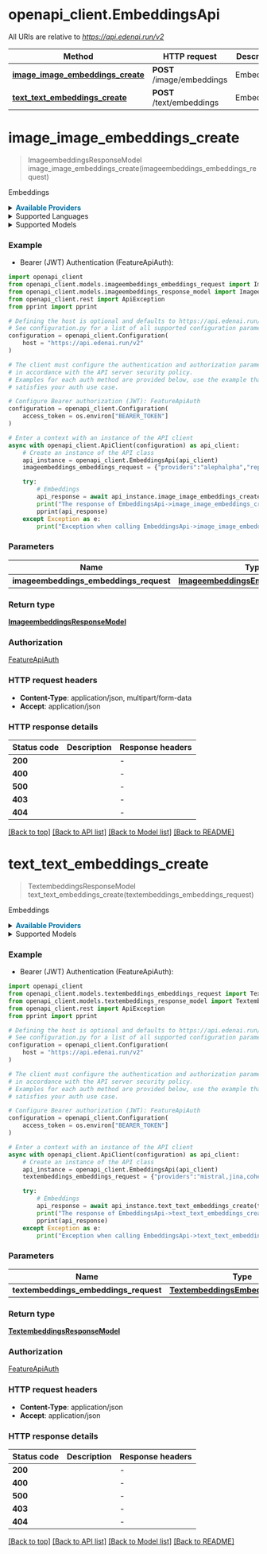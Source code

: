 # openapi_client.EmbeddingsApi

All URIs are relative to *https://api.edenai.run/v2*

Method | HTTP request | Description
------------- | ------------- | -------------
[**image_image_embeddings_create**](EmbeddingsApi.md#image_image_embeddings_create) | **POST** /image/embeddings | Embeddings
[**text_text_embeddings_create**](EmbeddingsApi.md#text_text_embeddings_create) | **POST** /text/embeddings | Embeddings


# **image_image_embeddings_create**
> ImageembeddingsResponseModel image_image_embeddings_create(imageembeddings_embeddings_request)

Embeddings

<details><summary><strong style='color: #0072a3; cursor: pointer'>Available Providers</strong></summary>    |Provider|Model|Version|Price|Billing unit| |----|----|-------|-----|------------| |**alephalpha**|-|`1.12.0`|0.05 (per 1 file)|1 file   </details>  <details><summary>Supported Languages</summary>      |Name|Value| |----|-----| |**English**|`en`| |**French**|`fr`| |**German**|`de`| |**Italian**|`it`| |**Spanish**|`es`|  </details><details><summary>Supported Models</summary><details><summary>alephalpha</summary>      |Name|Value| |----|-----| |**alephalpha**|`luminous-base`|  </details>  </details>

### Example

* Bearer (JWT) Authentication (FeatureApiAuth):

```python
import openapi_client
from openapi_client.models.imageembeddings_embeddings_request import ImageembeddingsEmbeddingsRequest
from openapi_client.models.imageembeddings_response_model import ImageembeddingsResponseModel
from openapi_client.rest import ApiException
from pprint import pprint

# Defining the host is optional and defaults to https://api.edenai.run/v2
# See configuration.py for a list of all supported configuration parameters.
configuration = openapi_client.Configuration(
    host = "https://api.edenai.run/v2"
)

# The client must configure the authentication and authorization parameters
# in accordance with the API server security policy.
# Examples for each auth method are provided below, use the example that
# satisfies your auth use case.

# Configure Bearer authorization (JWT): FeatureApiAuth
configuration = openapi_client.Configuration(
    access_token = os.environ["BEARER_TOKEN"]
)

# Enter a context with an instance of the API client
async with openapi_client.ApiClient(configuration) as api_client:
    # Create an instance of the API class
    api_instance = openapi_client.EmbeddingsApi(api_client)
    imageembeddings_embeddings_request = {"providers":"alephalpha","representation":"document","file_url":"http://edenai-resource-example.jpg"} # ImageembeddingsEmbeddingsRequest | 

    try:
        # Embeddings
        api_response = await api_instance.image_image_embeddings_create(imageembeddings_embeddings_request)
        print("The response of EmbeddingsApi->image_image_embeddings_create:\n")
        pprint(api_response)
    except Exception as e:
        print("Exception when calling EmbeddingsApi->image_image_embeddings_create: %s\n" % e)
```



### Parameters


Name | Type | Description  | Notes
------------- | ------------- | ------------- | -------------
 **imageembeddings_embeddings_request** | [**ImageembeddingsEmbeddingsRequest**](ImageembeddingsEmbeddingsRequest.md)|  | 

### Return type

[**ImageembeddingsResponseModel**](ImageembeddingsResponseModel.md)

### Authorization

[FeatureApiAuth](../README.md#FeatureApiAuth)

### HTTP request headers

 - **Content-Type**: application/json, multipart/form-data
 - **Accept**: application/json

### HTTP response details

| Status code | Description | Response headers |
|-------------|-------------|------------------|
**200** |  |  -  |
**400** |  |  -  |
**500** |  |  -  |
**403** |  |  -  |
**404** |  |  -  |

[[Back to top]](#) [[Back to API list]](../README.md#documentation-for-api-endpoints) [[Back to Model list]](../README.md#documentation-for-models) [[Back to README]](../README.md)

# **text_text_embeddings_create**
> TextembeddingsResponseModel text_text_embeddings_create(textembeddings_embeddings_request)

Embeddings

<details><summary><strong style='color: #0072a3; cursor: pointer'>Available Providers</strong></summary>    |Provider|Model|Version|Price|Billing unit| |----|----|-------|-----|------------| |**openai**|-|`v3.0.0`|0.1 (per 1000000 token)|1 token |**google**|-|`v1`|0.1 (per 1000000 char)|1 char |**cohere**|-|`v1`|0.1 (per 1000000 char)|1 char |**cohere**|**4096embed-english-v2.0**|`v1`|0.1 (per 1000000 char)|1 char |**cohere**|**1024embed-english-light-v2.0**|`v1`|0.1 (per 1000000 char)|1 char |**cohere**|**768__embed-multilingual-v2.0**|`v1`|0.1 (per 1000000 char)|1 char |**mistral**|-|`v0.0.1`|0.1 (per 1000000 token)|1 token |**jina**|-|`v1`|0.018 (per 1000000 token)|1 token   </details>  <details><summary>Supported Models</summary><details><summary>openai</summary>      |Name|Value| |----|-----| |**openai**|`1536__text-embedding-ada-002`|  </details><details><summary>google</summary>      |Name|Value| |----|-----| |**google**|`768__textembedding-gecko`|  </details><details><summary>cohere</summary>      |Name|Value| |----|-----| |**cohere**|`1024__embed-english-light-v2.0`| ||`4096__embed-english-v2.0`| ||`768__embed-multilingual-v2.0`|  </details><details><summary>mistral</summary>      |Name|Value| |----|-----| |**mistral**|`1024__mistral-embed`|  </details><details><summary>jina</summary>      |Name|Value| |----|-----| |**jina**|`jina-embeddings-v2-base-code`| ||`jina-embeddings-v2-base-de`| ||`jina-embeddings-v2-base-en`| ||`jina-embeddings-v2-base-es`| ||`jina-embeddings-v2-base-zh`|  </details>  </details>

### Example

* Bearer (JWT) Authentication (FeatureApiAuth):

```python
import openapi_client
from openapi_client.models.textembeddings_embeddings_request import TextembeddingsEmbeddingsRequest
from openapi_client.models.textembeddings_response_model import TextembeddingsResponseModel
from openapi_client.rest import ApiException
from pprint import pprint

# Defining the host is optional and defaults to https://api.edenai.run/v2
# See configuration.py for a list of all supported configuration parameters.
configuration = openapi_client.Configuration(
    host = "https://api.edenai.run/v2"
)

# The client must configure the authentication and authorization parameters
# in accordance with the API server security policy.
# Examples for each auth method are provided below, use the example that
# satisfies your auth use case.

# Configure Bearer authorization (JWT): FeatureApiAuth
configuration = openapi_client.Configuration(
    access_token = os.environ["BEARER_TOKEN"]
)

# Enter a context with an instance of the API client
async with openapi_client.ApiClient(configuration) as api_client:
    # Create an instance of the API class
    api_instance = openapi_client.EmbeddingsApi(api_client)
    textembeddings_embeddings_request = {"providers":"mistral,jina,cohere,openai,google","texts":["Hello world"]} # TextembeddingsEmbeddingsRequest | 

    try:
        # Embeddings
        api_response = await api_instance.text_text_embeddings_create(textembeddings_embeddings_request)
        print("The response of EmbeddingsApi->text_text_embeddings_create:\n")
        pprint(api_response)
    except Exception as e:
        print("Exception when calling EmbeddingsApi->text_text_embeddings_create: %s\n" % e)
```



### Parameters


Name | Type | Description  | Notes
------------- | ------------- | ------------- | -------------
 **textembeddings_embeddings_request** | [**TextembeddingsEmbeddingsRequest**](TextembeddingsEmbeddingsRequest.md)|  | 

### Return type

[**TextembeddingsResponseModel**](TextembeddingsResponseModel.md)

### Authorization

[FeatureApiAuth](../README.md#FeatureApiAuth)

### HTTP request headers

 - **Content-Type**: application/json
 - **Accept**: application/json

### HTTP response details

| Status code | Description | Response headers |
|-------------|-------------|------------------|
**200** |  |  -  |
**400** |  |  -  |
**500** |  |  -  |
**403** |  |  -  |
**404** |  |  -  |

[[Back to top]](#) [[Back to API list]](../README.md#documentation-for-api-endpoints) [[Back to Model list]](../README.md#documentation-for-models) [[Back to README]](../README.md)

